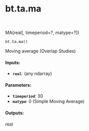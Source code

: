 <div itemscope itemtype="http://developers.google.com/ReferenceObject">
<meta itemprop="name" content="bt.ta.ma" />
<meta itemprop="path" content="Stable" />
</div>

# bt.ta.ma

<!-- Insert buttons and diff -->

<table class="tfo-notebook-buttons tfo-api nocontent" align="left">

</table>



MA(real[, timeperiod=?, matype=?])

<pre class="devsite-click-to-copy prettyprint lang-py tfo-signature-link">
<code>bt.ta.ma()
</code></pre>



<!-- Placeholder for "Used in" -->

Moving average (Overlap Studies)

#### Inputs:


* <b>`real`</b>: (any ndarray)


#### Parameters:


* <b>`timeperiod`</b>: 30
* <b>`matype`</b>: 0 (Simple Moving Average)


#### Outputs:

real
